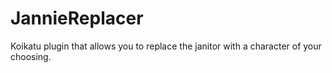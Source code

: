 # JannieReplacer
Koikatu plugin that allows you to replace the janitor with a character of your choosing.
